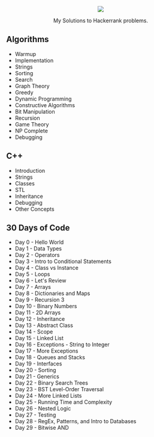 
<p align="center">
	<a href="https://www.hackerrank.com/"><img src="https://user-images.githubusercontent.com/35414531/96363459-27f09200-1152-11eb-88f9-3b2e74726690.png" ></a>
</p>

<p align="center">My Solutions to Hackerrank problems.</p>

## Algorithms
- Warmup
- Implementation
- Strings
- Sorting
- Search
- Graph Theory
- Greedy
- Dynamic Programming
- Constructive Algorithms
- Bit Manipulation
- Recursion
- Game Theory
- NP Complete
- Debugging

## C++
- Introduction
- Strings
- Classes
- STL
- Inheritance
- Debugging
- Other Concepts

## 30 Days of Code
- Day 0 - Hello World
- Day 1 - Data Types
- Day 2 - Operators
- Day 3 - Intro to Conditional Statements
- Day 4 - Class vs Instance
- Day 5 - Loops
- Day 6 - Let's Review
- Day 7 - Arrays
- Day 8 - Dictionaries and Maps
- Day 9 - Recursion 3
- Day 10 - Binary Numbers
- Day 11 - 2D Arrays
- Day 12 - Inheritance
- Day 13 - Abstract Class
- Day 14 - Scope
- Day 15 - Linked List
- Day 16 - Exceptions - String to Integer
- Day 17 - More Exceptions
- Day 18 - Queues and Stacks
- Day 19 - Interfaces
- Day 20 - Sorting
- Day 21 - Generics
- Day 22 - Binary Search Trees
- Day 23 - BST Level-Order Traversal
- Day 24 - More Linked Lists
- Day 25 - Running Time and Complexity
- Day 26 - Nested Logic
- Day 27 - Testing
- Day 28 - RegEx, Patterns, and Intro to Databases
- Day 29 - Bitwise AND
